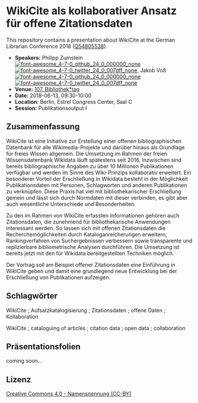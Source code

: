 # WikiCite als kollaborativer Ansatz für offene Zitationsdaten

This repository contains a presentation about WikiCite at the German Librarian Conference 2018 ([Q54805538](http://www.wikidata.org/entity/Q54805538)).

* **Speakers:** Philipp Zumstein [![font-awesome_4-7-0_github_24_0_000000_none](https://cloud.githubusercontent.com/assets/5199995/23703699/94c8c3d2-0401-11e7-8b78-fd2785ce4c27.png)](https://github.com/zuphilip)  [![font-awesome_4-7-0_twitter_24_0_007dff_none](https://cloud.githubusercontent.com/assets/5199995/23703698/91c11176-0401-11e7-8e7d-bec431688160.png)](https://twitter.com/zuphilip), Jakob Voß [![font-awesome_4-7-0_github_24_0_000000_none](https://cloud.githubusercontent.com/assets/5199995/23703699/94c8c3d2-0401-11e7-8b78-fd2785ce4c27.png)](https://github.com/nichtich)  [![font-awesome_4-7-0_twitter_24_0_007dff_none](https://cloud.githubusercontent.com/assets/5199995/23703698/91c11176-0401-11e7-8e7d-bec431688160.png)](https://twitter.com/nichtich)
* **Venue:** [107. Bibliothek*tag](https://bibliothekartag2018.de/)
* **Date:** 2018-06-13, 09:30-10:00
* **Location:** Berlin, Estrel Congress Center, Saal C
* **Session:** Publikationsoutput I

## Zusammenfassung

WikiCite ist eine Initiative zur Erstellung einer offenen bibliographischen Datenbank für alle Wikimedia-Projekte und darüber hinaus als Grundlage für freies Wissen allgemein. Die Umsetzung im Rahmen der freien Wissensdatenbank Wikidata läuft spätestens seit 2016. Inzwischen sind bereits bibliographische Angaben zu über 10 Millionen Publikationen verfügbar und werden im Sinne des Wiki-Prinzips kollaborativ erweitert. Ein besonderer Vorteil der Erschließung in Wikidata besteht in der Möglichkeit Publikationsdaten mit Personen, Schlagworten und anderen Publikationen zu verknüpfen. Diese Praxis hat viel mit bibliothekarischer Erschließung gemein und lässt sich durch Normdaten mit dieser verbinden, es gibt aber auch wesentliche Unterschiede und Besonderheiten.

Zu den im Rahmen von WikiCite erfassten Informationen gehören auch Zitationsdaten, die zunehmend für bibliothekarische Anwendungen interessant werden. So lassen sich mit offenen Zitationsdaten die Recherchemöglichkeiten durch Kataloganreicherungen erweitern, Rankingverfahren von Suchergebnissen verbessern sowie transparente und replizierbare bibliometrische Analysen durchführen. Die Umsetzung ist bereits jetzt mit den für Wikidata bereitgestellten Techniken möglich.

Der Vortrag soll am Beispiel offener Zitationsdaten eine Einführung in WikiCite geben und damit eine grundlegend neue Entwicklung bei der Erschließung von Publikationen aufzeigen.

## Schlagwörter

WikiCite ; Aufsatzkatalogisierung ; Zitationsdaten ; offene Daten ; Kollaboration

WikiCite ; cataloguing of articles ; citation data ; open data ; collaboration

## Präsentationsfolien

coming soon...

## Lizenz

[Creative Commons 4.0 - Namensnennung (CC-BY)](https://creativecommons.org/licenses/by/4.0/)
